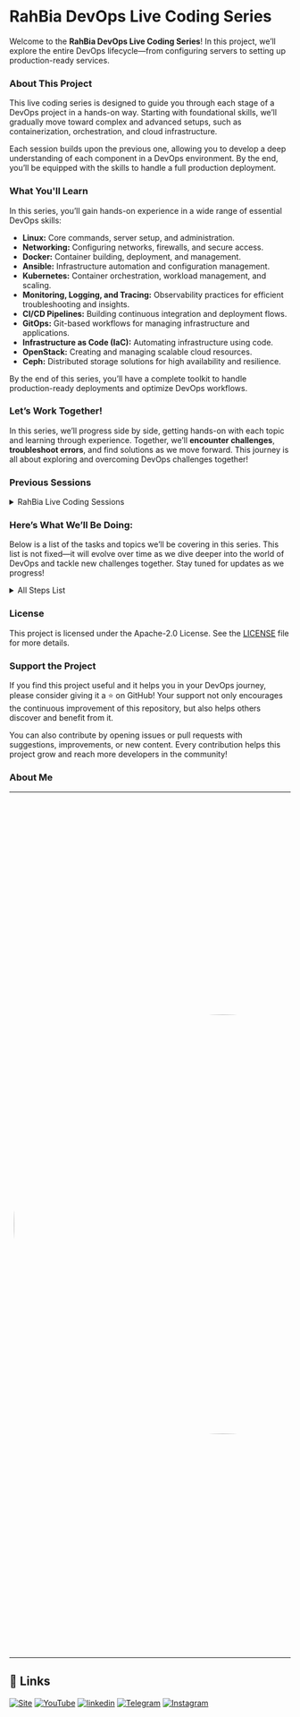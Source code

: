 # RahBia DevOps Live Coding Series

Welcome to the **RahBia DevOps Live Coding Series**! In this project, we’ll explore the entire DevOps lifecycle—from configuring servers to setting up production-ready services.

### About This Project

This live coding series is designed to guide you through each stage of a DevOps project in a hands-on way. Starting with foundational skills, we’ll gradually move toward complex and advanced setups, such as containerization, orchestration, and cloud infrastructure.

Each session builds upon the previous one, allowing you to develop a deep understanding of each component in a DevOps environment. By the end, you’ll be equipped with the skills to handle a full production deployment.

### What You'll Learn
In this series, you’ll gain hands-on experience in a wide range of essential DevOps skills:

  - **Linux:** Core commands, server setup, and administration.
  - **Networking:** Configuring networks, firewalls, and secure access.
  - **Docker:** Container building, deployment, and management.
  - **Ansible:** Infrastructure automation and configuration management.
  - **Kubernetes:** Container orchestration, workload management, and scaling.
  - **Monitoring, Logging, and Tracing:** Observability practices for efficient troubleshooting and insights.
  - **CI/CD Pipelines:** Building continuous integration and deployment flows.
  - **GitOps:** Git-based workflows for managing infrastructure and applications.
  - **Infrastructure as Code (IaC):** Automating infrastructure using code.
  - **OpenStack:** Creating and managing scalable cloud resources.
  - **Ceph:** Distributed storage solutions for high availability and resilience.

By the end of this series, you’ll have a complete toolkit to handle production-ready deployments and optimize DevOps workflows.

### Let’s Work Together!

In this series, we’ll progress side by side, getting hands-on with each topic and learning through experience. Together, we’ll **encounter challenges**, **troubleshoot errors**, and find solutions as we move forward. This journey is all about exploring and overcoming DevOps challenges together!

### Previous Sessions
<details>
  <summary>RahBia Live Coding Sessions</summary>

Below is a list of the sessions we've already completed in the RahBia Live Coding Series. Each session builds upon the previous one, providing you with a step-by-step guide to mastering essential DevOps skills. If you've missed any session, you can always catch up and continue from where we left off!

  - **[Session 01:](2024-Sessions/Session-01-06-November.md)** Getting Started, Setting the Stage - Server Setup & Initial Configuration
  - **[Session 02:](2024-Sessions/Session-02-13-November.md)** Server and ssh Hardening

Feel free to check out the session's detailed steps and resources in the respective session folders. We’ll keep updating this list as we progress through more advanced topics in DevOps.

</details>


### Here’s What We’ll Be Doing:
Below is a list of the tasks and topics we’ll be covering in this series. This list is not fixed—it will evolve over time as we dive deeper into the world of DevOps and tackle new challenges together. Stay tuned for updates as we progress!

<details>
  <summary>All Steps List</summary>

  - [x] Explain the live coding video path
    - [x] Project introduction and code review (Voting app)
    - [x] Infrastructure overview (VMware, Debian OS)
    - [x] Automation tool introduction (Ansible)
  - [x] Create the project on GitHub and set up storage for static files on Google Drive
  - [x] Install a Linux OS and focus on the following:
    - [x] Disk partitioning and implementation of required standards
    - [x] Review the partitioning
    - [x] Update and install basic required tools
    - [x] Perform system hardening using the Lynis tool
  - [x] Use an Ansible project to modify and harden Linux servers to achieve a security score above 80
  - [ ] Use an Ansible project to modify, install, and configure Docker on servers
  - [ ] Create a VM template on VMware and write an Ansible playbook to automate VM creation
  - [ ] Deploy the project as a service on a server with a database and cache, demonstrating the challenges and complexities
  - [ ] Set up GitLab on Docker to continue the project
  - [ ] Set up Nexus on Docker to continue the project
  - [ ] Set up MinIo on Docker to continue the project
  - [ ] Write an Ansible playbook to automate all tasks completed so far
  - [ ] Draw a High-Level Design (HLD) diagram of the services built and the path taken
  - [ ] Review Dockerfiles, build images and push them to a registry
  - [ ] Write a Compose file to containerize the project setup
  - [ ] Add environment variables for configurable project settings
  - [ ] Use Traefik as a reverse proxy for the entire project
  - [ ] Use Nginx as a reverse proxy for the entire project
  - [ ] Draw an HLD diagram for the services created and the path followed
  - [ ] Write CI/CD for the project with deployment to 3 different environments with unique configurations
  - [ ] Write tests for services using SonarQube
  - [ ] Write tests for services using Trivy Scanner
  - [ ] Perform load testing on the services with ab
  - [ ] Perform load testing on the services with k6
  - [ ] Create backups for stateful services
  - [ ] Store backups in the server and send them to object storage
  - [ ] Test backups by restoring them on other runners
  - [ ] Set up Prometheus stack on Docker for monitoring and alerting
  - [ ] Set up ELK stack on Docker for monitoring and logging
  - [ ] Set up Loki stack on Docker for logging
  - [ ] Set up Tempo stack on Docker for tracing
  - [ ] Review resource usage with monitoring tools
  - [ ] Analyze service logs with logging tools
  - [ ] Trace service requests using tracing tools
  - [ ] Write Ansible playbooks to automate the completed tasks
  - [ ] Draw HLD diagrams of the services and the journey so far
  - [ ] Plan to address single-node challenges
  - [ ] Transition project infrastructure to Docker Swarm
  - [ ] Cluster PostgreSQL without Orchestration
  - [ ] Cluster Redis without Orchestration
  - [ ] Investigation of clustering problems without orchestration
  - [ ] Cluster PostgreSQL on Docker Swarm
  - [ ] Cluster Redis on Docker Swarm
  - [ ] Deploy Voting app on Swarm
  - [ ] Deploy Prometheus stack on Swarm
  - [ ] Deploy Loki stack on Swarm
  - [ ] Adjust CI/CD for deployment on Swarm
  - [ ] Perform load tests with new scaling and observe service limits
  - [ ] Draw an HLD diagram for services created and the journey followed
  - [ ] Evaluate the design to ensure no Single Point of Failure (SPOF)
  - [ ] Begin transitioning the project towards Kubernetes and explore benefits
  - [ ] Explain Kubernetes design and draw an HLD diagram for it
  - [ ] Set up Kubernetes cluster with Kubeadm
  - [ ] Set up Kubernetes cluster with Kubespray
  - [ ] Draw HLD diagrams of services and journey so far
  - [ ] Install Kubernetes add-ons using Helm
  - [ ] Install Kubernetes add-ons using Terraform
  - [ ] Install Kubernetes add-ons using Argo CD
  - [ ] Install Kubernetes add-ons using Ansible
  - [ ] Set up Ceph cluster with Cephadm
  - [ ] Set up Ceph cluster with Cephadm and Ansible
  - [ ] Draw HLD diagrams of services and journey so far
  - [ ] Integrate Kubernetes with Ceph
  - [ ] Set up monitoring and logging for Kubernetes and Ceph clusters
  - [ ] Cluster PostgreSQL database on Kubernetes
  - [ ] Cluster Redis database on Kubernetes
  - [ ] Write manifests for the Voting app to deploy on Kubernetes
  - [ ] Draw HLD diagrams of services and journey so far
  - [ ] Back up the Kubernetes project
  - [ ] Back up etcd in Kubernetes
  - [ ] Use CI/CD and deploy on Kubernetes with GitLab
  - [ ] Use Argo CD for GitOps deployment of the project on Kubernetes
  - [ ] Combine CI/CD and GitOps for Kubernetes project deployment
  - [ ] Draw HLD diagrams of services and journey so far
  - [ ] Implement auto-scaling for the application on Kubernetes
  - [ ] Perform load testing and use auto-scaling to handle traffic on Kubernetes
  - [ ] Review if there is any SPOF in the project
  - [ ] Update the Kubernetes cluster without downtime
  - [ ] Draw HLD diagrams of services and journey so far
  - [ ] Federate monitoring systems
  - [ ] Cluster backend databases for monitoring, such as Mimir
  - [ ] Use VictoriaMetrics for monitoring and compare it with Prometheus
  - [ ] Use VictoriaLogs for logging and compare it with Loki
  - [ ] Update the Ceph cluster without downtime
  - [ ] Add nodes to the Ceph cluster
  - [ ] Simulate incidents within the Ceph cluster
  - [ ] Update the Kubernetes cluster without downtime
  - [ ] Add nodes to the Kubernetes cluster
  - [ ] Simulate incidents within the Kubernetes cluster
  - [ ] Set up chaos engineering services for Kubernetes (e.g., LitmusChaos)
  - [ ] Set up end-to-end testing for Kubernetes for example sonobuoy
  - [ ] Set up end-to-end testing for Ceph
  - [ ] Use Grafana on-call service to create shifts
  - [ ] Improve alerting with template alerts, grouping, etc.
  - [ ] Implement logging clustering for independent read/write pathways
  - [ ] Establish comprehensive monitoring and alerting for backups with action plans
  - [ ] Draw HLD diagrams of services and journey so far
  - [ ] Set up OpenStack to create a private cloud
  - [ ] Create VMs using Terraform
  - [ ] Create VMs using Ansible
  - [ ] Set up a Kubernetes cluster on OpenStack with automation
  - [ ] Deploy all previous components on Kubernetes within the private cloud
  - [ ] Set up monitoring, logging, and tracing for OpenStack
  - [ ] Update the OpenStack cluster without downtime
  - [ ] Add nodes to the OpenStack cluster
  - [ ] Simulate incidents within the OpenStack cluster
  - [ ] Set up end-to-end testing for OpenStack with rally project

</details>

### License
This project is licensed under the Apache-2.0 License. See the [LICENSE](LICENSE) file for more details.

### Support the Project
If you find this project useful and it helps you in your DevOps journey, please consider giving it a ⭐️ on GitHub! Your support not only encourages the continuous improvement of this repository, but also helps others discover and benefit from it.

You can also contribute by opening issues or pull requests with suggestions, improvements, or new content. Every contribution helps this project grow and reach more developers in the community!

### About Me
<table>
  <tr>
    <td>
      <img src="https://avatars.githubusercontent.com/u/19145573?v=4" alt="Ahmad Rafiee" width="750" style="border-radius: 750%;">
    </td>
    <td>
      <h2>Ahmad Rafiee</h2>
      <p>With over 15 years of experience in DevOps and infrastructure, I have been dedicated to designing and implementing a wide range of solutions, from small services and stacks to large cloud clusters. Throughout my career, I have gained extensive knowledge in various technologies and methodologies, enabling me to tackle complex challenges effectively.

I have also been passionate about sharing my expertise through teaching DevOps, empowering the next generation of professionals in the field. Additionally, I have served as a consultant on numerous projects, collaborating with diverse teams to enhance their DevOps practices and infrastructure.

My commitment to continuous learning and adaptation ensures that I stay at the forefront of the rapidly evolving tech landscape, making me a valuable asset to any organization or initiative.</p>
    </td>
  </tr>
</table>


## 🔗 Links
[![Site](https://img.shields.io/badge/Dockerme.ir-0A66C2?style=for-the-badge&logo=docker&logoColor=white)](https://dockerme.ir/)
[![YouTube](https://img.shields.io/badge/youtube-FF0000?style=for-the-badge&logo=youtube&logoColor=white)](https://youtube.com/@dockerme)
[![linkedin](https://img.shields.io/badge/linkedin-0A66C2?style=for-the-badge&logo=linkedin&logoColor=white)](https://www.linkedin.com/in/ahmad-rafiee/)
[![Telegram](https://img.shields.io/badge/telegram-0A66C2?style=for-the-badge&logo=telegram&logoColor=white)](https://t.me/dockerme)
[![Instagram](https://img.shields.io/badge/instagram-FF0000?style=for-the-badge&logo=instagram&logoColor=white)](https://instagram.com/dockerme)